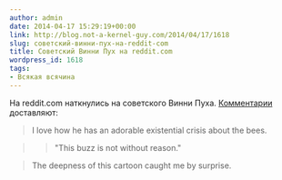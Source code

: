 ```yaml
---
author: admin
date: 2014-04-17 15:29:19+00:00
link: http://blog.not-a-kernel-guy.com/2014/04/17/1618
slug: советский-винни-пух-на-reddit-com
title: Советский Винни Пух на reddit.com
wordpress_id: 1618
tags:
- Всякая всячина
---
```


На reddit.com наткнулись на советского Винни Пуха. [Комментарии](http://www.reddit.com/r/videos/comments/23925q/the_soviet_union_had_winnie_the_pooh_but_he_was/) доставляют:

> I love how he has an adorable existential crisis about the bees.

>> "This buzz is not without reason."

> The deepness of this cartoon caught me by surprise.
